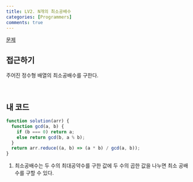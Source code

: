 ```yaml
---
title: LV2. N개의 최소공배수
categories: [Programmers]
comments: true
---
```


[문제](https://programmers.co.kr/learn/courses/30/lessons/12953)

## 접근하기

주어진 정수형 배열의 최소공배수를 구한다.

<br>

## 내 코드

```js
function solution(arr) {
  function gcd(a, b) {
    if (b === 0) return a;
    else return gcd(b, a % b);
  }
  return arr.reduce((a, b) => (a * b) / gcd(a, b));
}
```

1. 최소공배수는 두 수의 최대공약수를 구한 값에 두 수의 곱한 값을 나누면 최소 공배수를 구할 수 있다.
